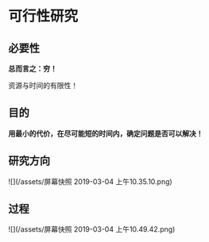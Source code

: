 # 可行性研究

## 必要性

**总而言之：穷！**

资源与时间的有限性！

## 目的

**用最小的代价，在尽可能短的时间内，确定问题是否可以解决！**


## 研究方向

![](/assets/屏幕快照 2019-03-04 上午10.35.10.png)


## 过程

![](/assets/屏幕快照 2019-03-04 上午10.49.42.png)







